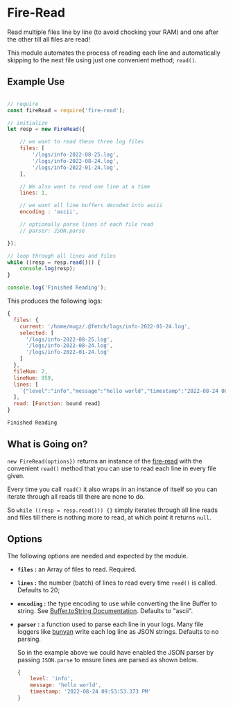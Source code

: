 # Fire-Read

Read multiple files line by line (to avoid chocking your RAM) and one after the other till all files are read!

This module automates the process of reading each line and automatically skipping to the next file using just one convenient method; ```read()```.

## Example Use
```javascript

// require
const fireRead = require('fire-read');

// initialize
let resp = new FireRead({

    // we want to read these three log files
	files: [
		'/logs/info-2022-08-25.log',
		'/logs/info-2022-08-24.log',
		'/logs/info-2022-01-24.log',
	],

    // We also want to read one line at a time
	lines: 1, 

    // we want all line buffers decoded into ascii
    encoding : 'ascii',

    // optionally parse lines of each file read
    // parser: JSON.parse

});

// loop through all lines and files
while ((resp = resp.read())) {
	console.log(resp);
}

console.log('Finished Reading');

```
This produces the following logs:

```javascript
{
  files: {
    current: '/home/mugz/.@fetch/logs/info-2022-01-24.log',
    selected: [
      '/logs/info-2022-08-25.log',
      '/logs/info-2022-08-24.log',
      '/logs/info-2022-01-24.log'
    ]
  },
  fileNum: 2,
  lineNum: 959,
  lines: [
    `{"level":"info","message":"hello world","timestamp":"2022-08-24 08:26:58.035 PM"}`
  ],
  read: [Function: bound read]
}

Finished Reading
```

## What is Going on?

`new FireRead(options})` returns an instance of the [fire-read](https://www.npmjs.com/package/fire-read) with the convenient `read()` method that you can use to read each line in every file given.

Every time you call `read()` it also wraps in an instance of itself so you can iterate through all reads till there are none to do.

So ```while ((resp = resp.read())) {}``` simply iterates through all line reads and files till there is nothing more to read, at which point it returns ```null```.

## Options
The following options are needed and expected by the module.

- **`files` :** an Array of files to read. Required.
- **`lines` :** the number (batch) of lines to read every time `read()` is called. Defaults to 20;
- **`encoding` :** the type encoding to use while converting the line Buffer to string. See [Buffer.toString Documentation](https://nodejs.org/api/buffer.html#buftostringencoding-start-end). Defaults to "ascii".
- **`parser` :** a function used to parse each line in your logs. Many file loggers like [bunyan](https://www.npmjs.com/package/bunyan) write each log line as JSON strings. Defaults to no parsing.

    So in the example above we could have enabled the JSON parser by passing `JSON.parse` to ensure lines are parsed as shown below.

    ```javascript
    {
        level: 'info',
        message: 'hello world',
        timestamp: '2022-08-24 09:53:53.373 PM'
    }
    ```
